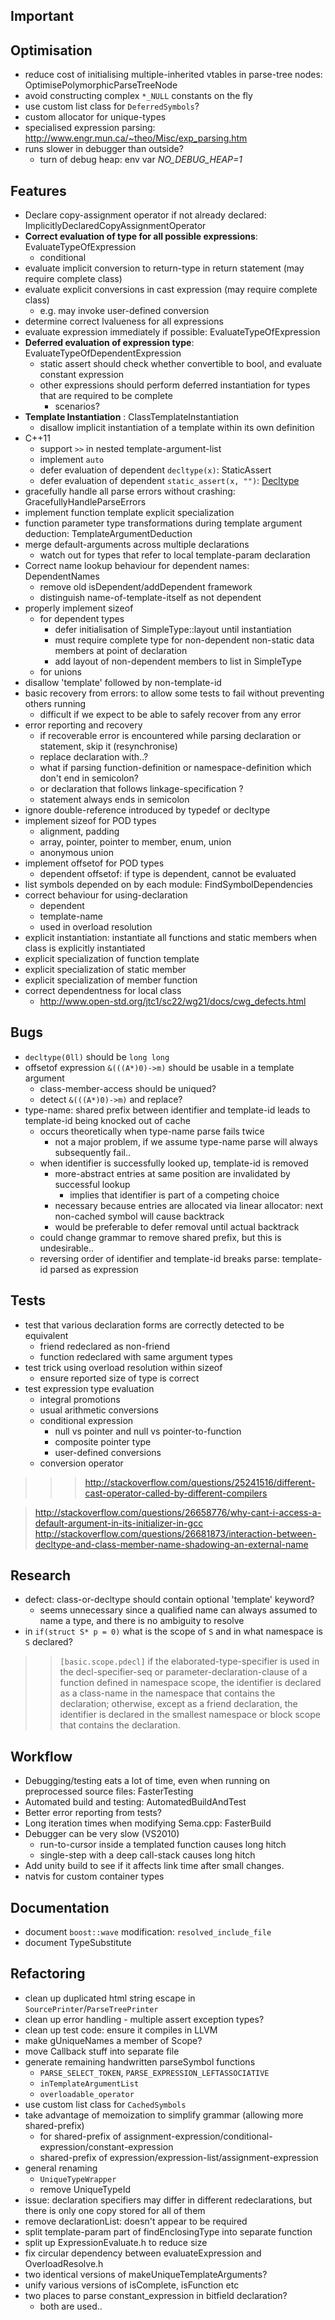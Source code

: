 ## Important ##

## Optimisation ##
  * reduce cost of initialising multiple-inherited vtables in parse-tree nodes: OptimisePolymorphicParseTreeNode
  * avoid constructing complex `*_NULL` constants on the fly
  * use custom list class for `DeferredSymbols`?
  * custom allocator for unique-types
  * specialised expression parsing: http://www.engr.mun.ca/~theo/Misc/exp_parsing.htm
  * runs slower in debugger than outside?
    * turn of debug heap: env var _NO\_DEBUG\_HEAP=1_

## Features ##
  * Declare copy-assignment operator if not already declared: ImplicitlyDeclaredCopyAssignmentOperator
  * **Correct evaluation of type for all possible expressions**: EvaluateTypeOfExpression
    * conditional
  * evaluate implicit conversion to return-type in return statement (may require complete class)
  * evaluate explicit conversions in cast expression (may require complete class)
    * e.g. may invoke user-defined conversion
  * determine correct lvalueness for all expressions
  * evaluate expression immediately if possible: EvaluateTypeOfExpression
  * **Deferred evaluation of expression type**: EvaluateTypeOfDependentExpression
    * static assert should check whether convertible to bool, and evaluate constant expression
    * other expressions should perform deferred instantiation for types that are required to be complete
      * scenarios?
  * **Template Instantiation** : ClassTemplateInstantiation
    * disallow implicit instantiation of a template within its own definition
  * C++11
    * support `>>` in nested template-argument-list
    * implement `auto`
    * defer evaluation of dependent `decltype(x)`: StaticAssert
    * defer evaluation of dependent `static_assert(x, "")`: [Decltype](Decltype.md)
  * gracefully handle all parse errors without crashing: GracefullyHandleParseErrors
  * implement function template explicit specialization
  * function parameter type transformations during template argument deduction: TemplateArgumentDeduction
  * merge default-arguments across multiple declarations
    * watch out for types that refer to local template-param declaration
  * Correct name lookup behaviour for dependent names: DependentNames
    * remove old isDependent/addDependent framework
    * distinguish name-of-template-itself as not dependent
  * properly implement sizeof
    * for dependent types
      * defer initialisation of SimpleType::layout until instantiation
      * must require complete type for non-dependent non-static data members at point of declaration
      * add layout of non-dependent members to list in SimpleType
    * for unions
  * disallow 'template' followed by non-template-id
  * basic recovery from errors: to allow some tests to fail without preventing others running
    * difficult if we expect to be able to safely recover from any error
  * error reporting and recovery
    * if recoverable error is encountered while parsing declaration or statement, skip it (resynchronise)
    * replace declaration with..?
    * what if parsing function-definition or namespace-definition which don't end in semicolon?
    * or declaration that follows linkage-specification ?
    * statement always ends in semicolon
  * ignore double-reference introduced by typedef or decltype
  * implement sizeof for POD types
    * alignment, padding
    * array, pointer, pointer to member, enum, union
    * anonymous union
  * implement offsetof for POD types
    * dependent offsetof: if type is dependent, cannot be evaluated
  * list symbols depended on by each module: FindSymbolDependencies
  * correct behaviour for using-declaration
    * dependent
    * template-name
    * used in overload resolution
  * explicit instantiation: instantiate all functions and static members when class is explicitly instantiated
  * explicit specialization of function template
  * explicit specialization of static member
  * explicit specialization of member function
  * correct dependentness for local class
    * http://www.open-std.org/jtc1/sc22/wg21/docs/cwg_defects.html

## Bugs ##
  * `decltype(0ll)` should be `long long`
  * offsetof expression `&(((A*)0)->m)` should be usable in a template argument
    * class-member-access should be uniqued?
    * detect `&(((A*)0)->m)` and replace?
  * type-name: shared prefix between identifier and template-id leads to template-id being knocked out of cache
    * occurs theoretically when type-name parse fails twice
      * not a major problem, if we assume type-name parse will always subsequently fail..
    * when identifier is successfully looked up, template-id is removed
      * more-abstract entries at same position are invalidated by successful lookup
        * implies that identifier is part of a competing choice
      * necessary because entries are allocated via linear allocator: next non-cached symbol will cause backtrack
      * would be preferable to defer removal until actual backtrack
    * could change grammar to remove shared prefix, but this is undesirable..
    * reversing order of identifier and template-id breaks parse: template-id parsed as expression

## Tests ##
  * test that various declaration forms are correctly detected to be equivalent
    * friend redeclared as non-friend
    * function redeclared with same argument types
  * test trick using overload resolution within sizeof
    * ensure reported size of type is correct
  * test expression type evaluation
    * integral promotions
    * usual arithmetic conversions
    * conditional expression
      * null vs pointer and null vs pointer-to-function
      * composite pointer type
      * user-defined conversions
    * conversion operator
> > > http://stackoverflow.com/questions/25241516/different-cast-operator-called-by-different-compilers

> http://stackoverflow.com/questions/26658776/why-cant-i-access-a-default-argument-in-its-initializer-in-gcc
> http://stackoverflow.com/questions/26681873/interaction-between-decltype-and-class-member-name-shadowing-an-external-name

## Research ##
  * defect: class-or-decltype should contain optional 'template' keyword?
    * seems unnecessary since a qualified name can always assumed to name a type, and there is no ambiguity to resolve
  * in `if(struct S* p = 0)` what is the scope of `S` and in what namespace is `S` declared?
> > `[basic.scope.pdecl]`
> > if the elaborated-type-specifier is used in the decl-specifier-seq or parameter-declaration-clause of a
> > function defined in namespace scope, the identifier is declared as a class-name in the namespace that
> > contains the declaration; otherwise, except as a friend declaration, the identifier is declared in the
> > smallest namespace or block scope that contains the declaration.

## Workflow ##
  * Debugging/testing eats a lot of time, even when running on preprocessed source files: FasterTesting
  * Automated build and testing: AutomatedBuildAndTest
  * Better error reporting from tests?
  * Long iteration times when modifying Sema.cpp: FasterBuild
  * Debugger can be very slow (VS2010)
    * run-to-cursor inside a templated function causes long hitch
    * single-step with a deep call-stack causes long hitch
  * Add unity build to see if it affects link time after small changes.
  * natvis for custom container types

## Documentation ##
  * document `boost::wave` modification: `resolved_include_file`
  * document TypeSubstitute

## Refactoring ##
  * clean up duplicated html string escape in `SourcePrinter`/`ParseTreePrinter`
  * clean up error handling - multiple assert exception types?
  * clean up test code: ensure it compiles in LLVM
  * make gUniqueNames a member of Scope?
  * move Callback stuff into separate file
  * generate remaining handwritten parseSymbol functions
    * `PARSE_SELECT_TOKEN`, `PARSE_EXPRESSION_LEFTASSOCIATIVE`
    * `inTemplateArgumentList`
    * `overloadable_operator`
  * use custom list class for `CachedSymbols`
  * take advantage of memoization to simplify grammar (allowing more shared-prefix)
    * for shared-prefix of assignment-expression/conditional-expression/constant-expression
    * shared-prefix of expression/expression-list/assignment-expression
  * general renaming
    * `UniqueTypeWrapper`
    * remove UniqueTypeId
  * issue: declaration specifiers may differ in different redeclarations, but there is only one copy stored for all of them
  * remove declarationList: doesn't appear to be required
  * split template-param part of findEnclosingType into separate function
  * split up ExpressionEvaluate.h to reduce size
  * fix circular dependency between evaluateExpression and OverloadResolve.h
  * two identical versions of makeUniqueTemplateArguments?
  * unify various versions of isComplete, isFunction etc
  * two places to parse constant\_expression in bitfield declaration?
    * both are used..